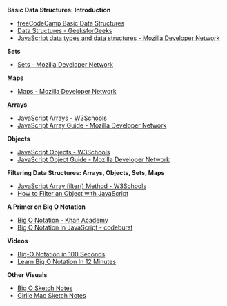 
**Basic Data Structures: Introduction**
- [freeCodeCamp Basic Data Structures](https://www.freecodecamp.org/learn/javascript-algorithms-and-data-structures/#basic-data-structures)
- [Data Structures - GeeksforGeeks](https://www.geeksforgeeks.org/data-structures/)
- [JavaScript data types and data structures - Mozilla Developer Network](https://developer.mozilla.org/en-US/docs/Web/JavaScript/Guide/Grammar_and_types#data_structures)

**Sets**
- [Sets - Mozilla Developer Network](https://developer.mozilla.org/en-US/docs/Web/JavaScript/Reference/Global_Objects/Set)

**Maps**
- [Maps - Mozilla Developer Network](https://developer.mozilla.org/en-US/docs/Web/JavaScript/Reference/Global_Objects/Map)

**Arrays**
- [JavaScript Arrays - W3Schools](https://www.w3schools.com/js/js_arrays.asp)
- [JavaScript Array Guide - Mozilla Developer Network](https://developer.mozilla.org/en-US/docs/Web/JavaScript/Reference/Global_Objects/Array)

**Objects**
- [JavaScript Objects - W3Schools](https://www.w3schools.com/js/js_objects.asp)
- [JavaScript Object Guide - Mozilla Developer Network](https://developer.mozilla.org/en-US/docs/Web/JavaScript/Guide/Working_with_Objects)

**Filtering Data Structures: Arrays, Objects, Sets, Maps**
- [JavaScript Array filter() Method - W3Schools](https://www.w3schools.com/jsref/jsref_filter.asp)
- [How to Filter an Object with JavaScript](https://masteringjs.io/tutorials/fundamentals/filter-object)

**A Primer on Big O Notation**
- [Big O Notation - Khan Academy](https://www.khanacademy.org/computing/computer-science/algorithms/asymptotic-notation/a/big-o-notation)
- [Big O Notation in JavaScript - codeburst](https://codeburst.io/big-o-notation-in-javascript-36ff67766051)

**Videos**
- [Big-O Notation in 100 Seconds](https://youtu.be/g2o22C3CRfU)
- [Learn Big O Notation In 12 Minutes](https://youtu.be/itn09C2ZB9Y)

**Other Visuals**
- [Big O Sketch Notes](https://media.licdn.com/dms/document/media/D4D1FAQFEzl3LqgNEUQ/feedshare-document-pdf-analyzed/0/1688458705587?e=1689811200&v=beta&t=AiPyN-e5ztzVFHAbt-fwM_l8gNtt2Hj4Q6x1Lj9pOA8)
- [Girlie Mac Sketch Notes](https://girliemac.com/doodles/)
